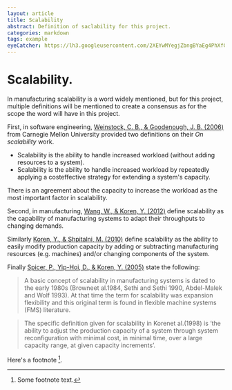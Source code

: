 ```yaml
---
layout: article
title: Scalability
abstract: Definition of saclability for this project.
categories: markdown  
tags: example
eyeCatcher: https://lh3.googleusercontent.com/2XEYwMYegjZbngBYaEg4PhXfG-lUmzqdmTLjvRlQokr0uB6VyAclyAYggveSFxLbyTGRnn-FQi8E2QCrXufcE8UNjzIAbN5iAroweDuN6zsbJAWmDUpDBO7IUvstzU4nm1QtcZ-1qA=w2400
---
```


# Scalability.

In manufacturing scalability is a word widely mentioned, but for this project, multiple definitions will be mentioned to create a consensus as for the scope the word will have in this project.

First, in software engineering, [Weinstock, C. B., & Goodenough, J. B. (2006)](https://apps.dtic.mil/sti/citations/ADA457003) from Carnegie Mellon University provided two definitions on their *On scalability* work.
  * Scalability is the ability to handle increased workload (without adding resources to a system). 
  * Scalability is the ability to handle increased workload by repeatedly applying a costeffective strategy for extending a system's capacity.

There is an agreement about the capacity to increase the workload as the most important factor in scalability.

Second, in manufacturing, [Wang, W., & Koren, Y. (2012)](https://www.sciencedirect.com/science/article/pii/S0278612511000999?casa_token=nhV0Rkunoy0AAAAA:-_xp1ZxA12m9l_HI0K3EVAslML7pBHt_W0rB90kQYanyKialX09pmasyULZe7VeYNC1W0KxXHGQ) define scalability as the capability of manufacturing systems to adapt their throughputs to changing demands.

Similarly [Koren, Y., & Shpitalni, M. (2010)](https://hal.archives-ouvertes.fr/hal-01891862/document) define scalability as the ability to easily modify production capacity by adding or subtracting manufacturing resources (e.g. machines) and/or changing components of the system.

Finally [Spicer, P., Yip-Hoi, D., & Koren, Y. (2005)](https://www.tandfonline.com/doi/abs/10.1080/00268970500183042) state the following: 

> A basic concept of scalability in manufacturing systems is dated to the early 1980s (Browneet al.1984, Sethi and Sethi 1990, Abdel-Malek and Wolf 1993). At that time the term for scalability was expansion flexibility and this original term is found in flexible machine systems (FMS) literature.

> The specific definition given for scalability in Korenet al.(1998) is ‘the ability to adjust the production capacity of a system through system reconfiguration with minimal cost, in minimal time, over a large capacity range, at given capacity increments’.




 Here's a footnote [^1].

[^1]: Some footnote text.
